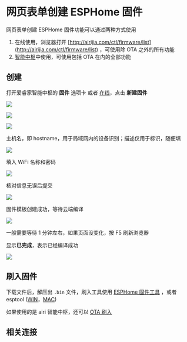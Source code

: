 # 网页表单创建 ESPHome 固件

网页表单创建 ESPHome 固件功能可以通过两种方式使用

1. 在线使用，浏览器打开 [http://airijia.com/ctl/firmware/list](http://airijia.com/ctl/firmware/list) ，可使用除 OTA 之外的所有功能
2. [智能中枢](ctl/)中使用，可使用包括 OTA 在内的全部功能

## 创建

打开爱睿家智能中枢的 **固件** 选项卡 或者 [在线](http://airijia.com/ctl/firmware/list)，点击 **新建固件**

![](http://pic.airijia.com/doc/20190703103850.png)

![](http://pic.airijia.com/doc/20190703103900.png)

![](http://pic.airijia.com/doc/20190703103911.png)

主机名，即 hostname，用于局域网内的设备识别；描述仅用于标识，随便填

![](http://pic.airijia.com/doc/20190703104229.png)

<!-- 如果使用的爱睿家智能中枢（airjia/ctl），MQTT 服务器的地址与 ctl 的地址相同，端口是默认的 1883 -->

<!-- 其他场景根据实际情况填写 -->

填入 WiFi 名称和密码

![](http://pic.airijia.com/doc/20190127090824.png)

核对信息无误后提交

![](http://pic.airijia.com/doc/20190127091050.png)


固件模板创建成功，等待云端编译


![](http://pic.airijia.com/doc/20190426125239.png)

一般需要等待 1 分钟左右，如果页面没变化，按 F5 刷新浏览器

显示**已完成**，表示已经编译成功

![](http://pic.airijia.com/doc/20190426125415.png)



## 刷入固件


下载文件后，解压出 `.bin` 文件，刷入工具使用 [ESPHome 固件工具](diy/flasher) ，或者  esptool ([WIN](diy/esptool)，[MAC](diy/esptool_mac))



如果使用的是 airi 智能中枢，还可以 [OTA 刷入](esphome/guides/ota)




## 相关连接


